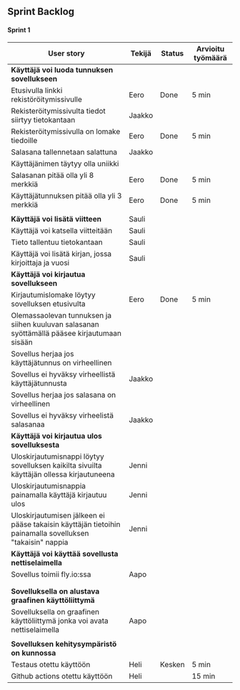 ## Sprint Backlog
#### Sprint 1

| **User story**  | **Tekijä**  | **Status**  |  **Arvioitu työmäärä** |
|---|---|---|---|
|  **Käyttäjä voi luoda tunnuksen sovellukseen**    |
|Etusivulla linkki rekistöröitymissivulle   | Eero  | Done  |  5 min |
|Rekisteröitymissivulta tiedot siirtyy tietokantaan |  Jaakko |   |   |
| Rekisteröitymissivulla on lomake tiedoille  | Eero  | Done  |  5 min |
|Salasana tallennetaan salattuna   | Jaakko  |   |   |
|Käyttäjänimen täytyy olla uniikki   |   |   |   | 
|Salasanan pitää olla yli 8 merkkiä   | Eero  | Done  | 5 min  |
| Käyttäjätunnuksen pitää olla yli 3 merkkiä  | Eero  | Done  | 5 min | 
|   |   |   |   | 
| **Käyttäjä voi lisätä viitteen** | Sauli |   |   |
| Käyttäjä voi katsella viitteitään | Sauli  |   |   |
|Tieto tallentuu tietokantaan  | Sauli |   |   |   |
|Käyttäjä voi lisätä kirjan, jossa kirjoittaja ja vuosi   | Sauli |   |   |   |
| **Käyttäjä voi kirjautua sovellukseen**  |   |   |   |
| Kirjautumislomake löytyy sovelluksen etusivulta | Eero  | Done  | 5 min  |   |
| Olemassaolevan tunnuksen ja siihen kuuluvan salasanan syöttämällä pääsee kirjautumaan sisään |   |   |   |   |
| Sovellus herjaa jos käyttäjätunnus on virheellinen |   |   |   |   |
| Sovellus ei hyväksy virheellistä käyttäjätunnusta | Jaakko  |   |   |   |
| Sovellus herjaa jos salasana on virheellinen |   |   |   |   |
| Sovellus ei hyväksy virheelistä salasanaa | Jaakko  |   |   |   |
| **Käyttäjä voi kirjautua ulos sovelluksesta**  |   |   |   |
| Uloskirjautumisnappi löytyy sovelluksen kaikilta sivuilta käyttäjän ollessa kirjautuneena | Jenni  |   |   |   |
| Uloskirjautumisnappia painamalla käyttäjä kirjautuu ulos | Jenni  |   |   |   |
| Uloskirjautumisen jälkeen ei pääse takaisin käyttäjän tietoihin painamalla sovelluksen "takaisin" nappia | Jenni  |   |   |   |
| **Käyttäjä voi käyttää sovellusta nettiselaimella**  |   |   |
| Sovellus toimii fly.io:ssa  |Aapo   |   |   | 
|   |   |   |   |
|   |   |   |   |
|**Sovelluksella on alustava graafinen käyttöliittymä**   |   |   |   
| Sovelluksella on graafinen käyttöliittymä jonka voi avata nettiselaimella | Aapo |   |   |   
|   |   |   |   |
|**Sovelluksen kehitysympäristö on kunnossa**   |   |   |  
| Testaus otettu käyttöön  | Heli  | Kesken  | 5 min  |
| Github actions otettu käyttöön  | Heli  |   | 15 min  |

<!-- |   |   |   |   |  < copypaste uusi rivi -->
